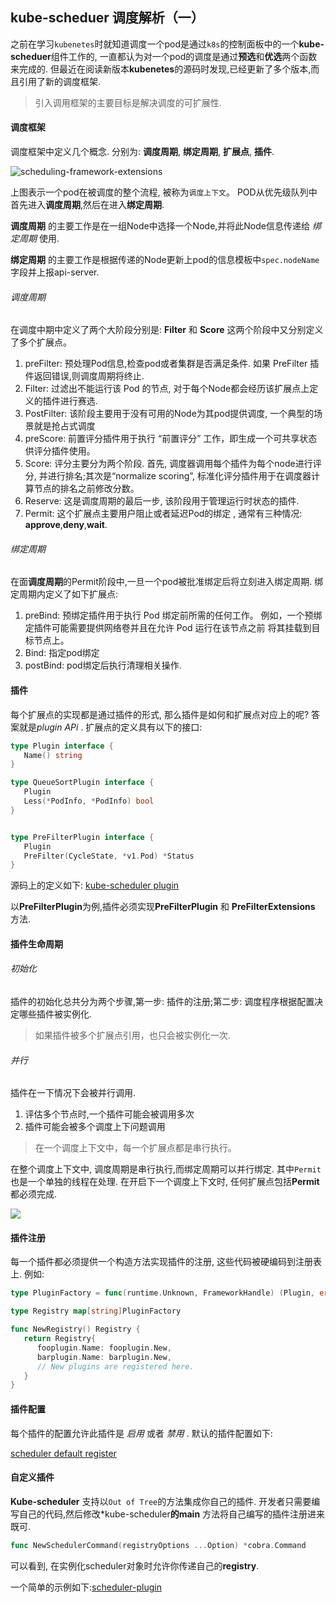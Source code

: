 ## kube-scheduer 调度解析（一）

之前在学习`kubenetes`时就知道调度一个pod是通过`k8s`的控制面板中的一个**kube-scheduer**组件工作的, 一直都认为对一个pod的调度是通过**预选**和**优选**两个函数来完成的. 但最近在阅读新版本**kubenetes**的源码时发现,已经更新了多个版本,而且引用了新的调度框架.

> 引入调用框架的主要目标是解决调度的可扩展性.

#### 调度框架

调度框架中定义几个概念. 分别为: **调度周期**, **绑定周期**, **扩展点**, **插件**.

![scheduling-framework-extensions](../../static/images/k8s/scheduling-framework-extensions.png)

上图表示一个pod在被调度的整个流程, 被称为`调度上下文`。  POD从优先级队列中首先进入**调度周期**,然后在进入**绑定周期**.

**调度周期** 的主要工作是在一组Node中选择一个Node,并将此Node信息传递给 *绑定周期* 使用.

**绑定周期** 的主要工作是根据传递的Node更新上pod的信息模板中`spec.nodeName`字段并上报api-server.

###### 调度周期

在调度中期中定义了两个大阶段分别是: **Filter** 和 **Score** 这两个阶段中又分别定义了多个扩展点。

1. preFilter: 预处理Pod信息,检查pod或者集群是否满足条件. 如果 PreFilter 插件返回错误,则调度周期将终止.
2. Filter: 过滤出不能运行该 Pod 的节点, 对于每个Node都会经历该扩展点上定义的插件进行赛选.
3. PostFilter: 该阶段主要用于没有可用的Node为其pod提供调度, 一个典型的场景就是抢占式调度
4. preScore: 前置评分插件用于执行 “前置评分” 工作，即生成一个可共享状态供评分插件使用。
5. Score:  评分主要分为两个阶段. 首先, 调度器调用每个插件为每个node进行评分, 并进行排名;其次是“normalize scoring”, 标准化评分插件用于在调度器计算节点的排名之前修改分数。 
6. Reserve: 这是调度周期的最后一步, 该阶段用于管理运行时状态的插件. 
7. Permit: 这个扩展点主要用户阻止或者延迟Pod的绑定 , 通常有三种情况: **approve**,**deny**,**wait**.

###### 绑定周期

在面**调度周期**的Permit阶段中,一旦一个pod被批准绑定后将立刻进入绑定周期. 绑定周期内定义了如下扩展点:

1. preBind: 预绑定插件用于执行 Pod 绑定前所需的任何工作。 例如，一个预绑定插件可能需要提供网络卷并且在允许 Pod 运行在该节点之前 将其挂载到目标节点上。
2. Bind: 指定pod绑定
3. postBind: pod绑定后执行清理相关操作.

#### 插件

每个扩展点的实现都是通过插件的形式, 那么插件是如何和扩展点对应上的呢? 答案就是*plugin APi* .  扩展点的定义具有以下的接口:

```go
type Plugin interface {
   Name() string
}

type QueueSortPlugin interface {
   Plugin
   Less(*PodInfo, *PodInfo) bool
}


type PreFilterPlugin interface {
   Plugin
   PreFilter(CycleState, *v1.Pod) *Status
}
```

源码上的定义如下: [kube-scheduler plugin](https://github.com/kubernetes/kubernetes/blob/master/pkg/scheduler/framework/interface.go#L268)

以**PreFilterPlugin**为例,插件必须实现**PreFilterPlugin** 和 **PreFilterExtensions** 方法.

#### 插件生命周期

###### 初始化

插件的初始化总共分为两个步骤,第一步: 插件的注册;第二步: 调度程序根据配置决定哪些插件被实例化.

> 如果插件被多个扩展点引用，也只会被实例化一次.

###### 并行

插件在一下情况下会被并行调用.

1. 评估多个节点时,一个插件可能会被调用多次
2. 插件可能会被多个调度上下问题调用

> 在一个调度上下文中，每一个扩展点都是串行执行。

在整个调度上下文中, 调度周期是串行执行,而绑定周期可以并行绑定. 其中`Permit` 也是一个单独的线程在处理. 在开启下一个调度上下文时, 任何扩展点包括**Permit** 都必须完成.

![](../static/images/k8s/scheduling-framework-threads.png)

#### 插件注册

每一个插件都必须提供一个构造方法实现插件的注册, 这些代码被硬编码到注册表上. 例如:

```go
type PluginFactory = func(runtime.Unknown, FrameworkHandle) (Plugin, error)

type Registry map[string]PluginFactory

func NewRegistry() Registry {
   return Registry{
      fooplugin.Name: fooplugin.New,
      barplugin.Name: barplugin.New,
      // New plugins are registered here.
   }
}
```

#### 插件配置

每个插件的配置允许此插件是 *启用* 或者 *禁用* .  默认的插件配置如下:

[scheduler default register](https://github.com/kubernetes/kubernetes/blob/release-1.21/pkg/scheduler/algorithmprovider/registry.go#L71)

#### 自定义插件

**Kube-scheduler** 支持以`Out of Tree`的方法集成你自己的插件.  开发者只需要编写自己的代码,然后修改*kube-scheduler**的main** 方法将自己编写的插件注册进来既可.  

```go
func NewSchedulerCommand(registryOptions ...Option) *cobra.Command
```

可以看到, 在实例化scheduler对象时允许你传递自己的**registry**.

一个简单的示例如下:[scheduler-plugin ](https://github.com/kubernetes-sigs/scheduler-plugins/blob/master/cmd/scheduler/main.go#L46)



[scheduler-plugins]: https://github.com/kubernetes-sigs/scheduler-plugins
[Kubernetes scheduing framework ]: https://kubernetes.io/zh/docs/concepts/scheduling-eviction/scheduling-framework/
[624-scheduling-framework]: https://github.com/kubernetes/enhancements/tree/master/keps/sig-scheduling/624-scheduling-framework







